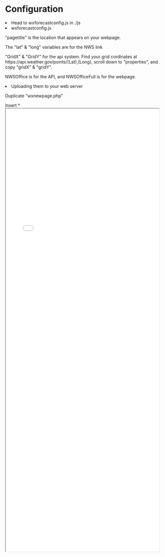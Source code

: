 <h1>Configuration</h1>

<li>Head to wxforecastconfig.js in ./js</li>
<li>wxforecastconfig.js</li>

<p>"pagetitle" is the location that appears on your webpage.</p>
<p>The "lat" & "long" variables are for the NWS link</p>
<p>"GridX" & "GridY" for the api system. Find your grid cordinates at https://api.weather.gov/points/(Lat),(Long), scroll down to "properties", and copy "gridX" & "gridY".</p>
<p>NWSOffice is for the API, and NWSOfficeFull is for the webpage.</p>

<li>Uploading them to your web server</li>

<p>Duplicate "wxnewpage.php"</p>

<p>Insert *<iframe style="width: -webkit-fill-available;height: 1438px;" src="./forecast.html"> in "main-copy"</p>
